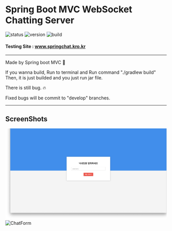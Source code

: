 # Spring Boot MVC WebSocket Chatting Server

![status](https://img.shields.io/badge/Status-Online-green)
![version](https://img.shields.io/badge/Version-0.0.1-blue)
![build](https://img.shields.io/badge/Build-Passed-success)

#### Testing Site : www.springchat.kro.kr

---------------------------------------------------------------
Made by Spring boot MVC :herb:

If you wanna build, Run to terminal and Run command "./gradlew build"
Then, it is just builded and you just run jar file.

There is still bug. :fire:

Fixed bugs will be commit to "develop" branches.

---------------------------------------------------------------
## ScreenShots
![LoginScreen](./img/nickname.png)
![ChatForm](./img/chatting-server)
